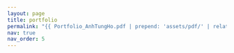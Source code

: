 ```yaml
---
layout: page
title: portfolio
permalink: "{{ Portfolio_AnhTungHo.pdf | prepend: 'assets/pdf/' | relative_url}}"
nav: true
nav_order: 5
---
```



